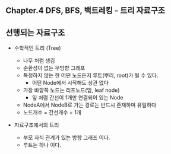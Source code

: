 ## Chapter.4 DFS, BFS, 백트레킹 - 트리 자료구조

## 선행되는 자료구조

* 수학적인 트리 (Tree)
    * 나무 처럼 생김
    * 순환성이 없는 무방향 그래프
    * 특정하지 않는 한 어떤 노드든지 루트(뿌리, root)가 될 수 있다.
      * 어떤 Node에서 시작해도 상관 없다
    * 가장 바깥쪽 노드는 리프노드(잎, leaf node)
      * 잎 처럼 간선이 1개만 연결되어 있는 Node
    * NodeA에서 NodeB로 가는 경로는 반드시 존재하며 유일하다
    * 노드개수 = 간선개수 + 1개

* 자료구조에서의 트리
  * 부모 자식 관계가 있는 방향 그래프 이다.
  * 루트는 하나 이다.
  

